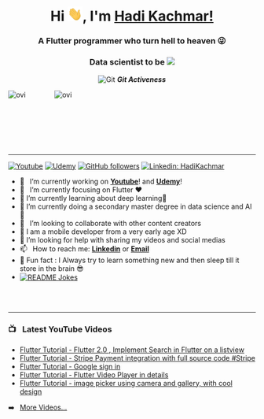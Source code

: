 
<h1 align="center"> Hi <img src="https://raw.githubusercontent.com/ABSphreak/ABSphreak/master/gifs/Hi.gif" width="30px">, I'm <a href="https://www.youtube.com/channel/UCTGDYkqUtgCelc6G09LUm6w">Hadi Kachmar!</a></h1>
<h3 align="center">A Flutter programmer who turn hell to heaven 😜</h3>
<h3 align="center">Data scientist to be <img src="https://d1j8pt39hxlh3d.cloudfront.net/uploads/party_face_256_1.gif" width="30px"></h3>

<p align="center"> <img src="https://media.giphy.com/media/W5eoZHPpUx9sapR0eu/giphy.gif" width="30px" alt="Git"/>&nbsp;<i><b>Git Activeness</b></i></p>
 
<p><img align="left" src="https://github-readme-stats.vercel.app/api?username=hadikachmar3&show_icons=true&theme=radical" alt="ovi" /></p>
<p>&nbsp;<img align="right" src="https://github-readme-stats.vercel.app/api/top-langs/?username=hadikachmar3&layout=compact&theme=radical)](https://github.com/hadikachmar3/github-readme-stats" alt="ovi" width="410" /></p>

<br><br><br><br><br>

<hr>

[![Youtube](https://img.shields.io/static/v1?label=Coding%20with%20Hadi&message=Subscribe&logo=YouTube&color=FF0000&style=for-the-badge)][youtube]
[![Udemy](https://img.shields.io/badge/Udemy-%23EA5252.svg?style=for-the-badge&logo=Udemy&logoColor=white/)][udemy]
[![GitHub followers](https://img.shields.io/github/followers/hadikachmar3?logo=GitHub&style=for-the-badge)][github]
[![Linkedin: HadiKachmar](https://img.shields.io/badge/-CONNECT-blue?style=for-the-badge&logo=Linkedin&link=https://www.linkedin.com/in/hadi-kachmar-27a56a177/)][linkedin]


- 🔭 &ensp;I’m currently working on [**Youtube**][youtube]! and [**Udemy**][udemy]!
- 🌱 &ensp;I’m currently focusing on Flutter ❤️
- 🌱 I’m currently learning about deep learning🥰
- 🌱 I’m currently doing a secondary master degree in data science and AI 🥰
- 👯 &ensp;I’m looking to collaborate with other content creators
- 🗿 I am a mobile developer from a very early age XD
- 🤔 I’m looking for help with sharing my videos and social medias
- 📫 &ensp;How to reach me: [**Linkedin**][linkedin] or [**Email**][email]
- 🍺 Fun fact : I Always try to learn something new and then sleep till it store in the brain 😎
- <a href="https://readme-jokes.vercel.app"><img align="center" src="https://readme-jokes.vercel.app/api" alt="README Jokes"></a>


<br />
<br />

---

### 📺 &ensp;Latest YouTube Videos

<!-- YOUTUBE:START -->
- [Flutter Tutorial - Flutter 2.0 , Implement Search in Flutter on a listview](https://www.youtube.com/watch?v=XIyyZpZiHWc&t=9s)
- [Flutter Tutorial - Stripe Payment integration with full source code #Stripe](https://www.youtube.com/watch?v=yTJ7fuF7jRo)
- [Flutter Tutorial - Google sign in](https://www.youtube.com/watch?v=S0PsfbyVIhk)
- [Flutter Tutorial - Flutter Video Player in details](https://www.youtube.com/watch?v=N0lUBVYl1hI)
- [Flutter Tutorial - image picker using camera and gallery, with cool design](https://www.youtube.com/watch?v=7G9cVze5eJU)
<!-- YOUTUBE:END -->

➡️ &ensp;[More Videos...](https://www.youtube.com/channel/UCTGDYkqUtgCelc6G09LUm6w/videos)



[udemy]: https://www.udemy.com/user/hadi-kachmar-2/
[youtube]: https://www.youtube.com/channel/UCTGDYkqUtgCelc6G09LUm6w
[linkedin]: https://www.linkedin.com/in/hadi-kachmar-27a56a177/
[github]: https://github.com/hadikachmar3
[email]: mailto:flutterer.dev@gmail.com


